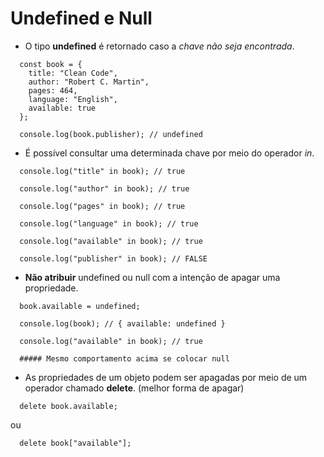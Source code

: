 # Undefined e Null

- O tipo **undefined** é retornado caso a _chave não seja encontrada_.
```
  const book = {
    title: "Clean Code",
    author: "Robert C. Martin", 
    pages: 464,
    language: "English",
    available: true
  };
  
  console.log(book.publisher); // undefined
```

- É possível consultar uma determinada chave por meio do operador *in*.
```
  console.log("title" in book); // true
  
  console.log("author" in book); // true
  
  console.log("pages" in book); // true 
  
  console.log("language" in book); // true  
  
  console.log("available" in book); // true
  
  console.log("publisher" in book); // FALSE
```

- **Não atribuir** undefined ou null com a intenção de apagar uma propriedade.
```
  book.available = undefined;
 
  console.log(book); // { available: undefined }
 
  console.log("available" in book); // true
 
  ##### Mesmo comportamento acima se colocar null
```

- As propriedades de um objeto podem ser apagadas por meio de um operador chamado **delete**. (melhor forma de apagar) 
```
  delete book.available;
```
ou
```
  delete book["available"];
```